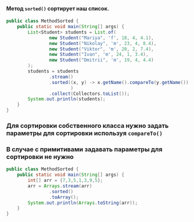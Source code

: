 #### Метод `sorted()` сортирует наш список.
```java
public class MethodSorted {
    public static void main(String[] args) {
        List<Student> students = List.of(
                new Student("Mariya", 'f', 18, 4, 4.1),
                new Student("Nikolay", 'm', 23, 4, 8.4),
                new Student("Viktor", 'm', 20, 2, 7.4),
                new Student("Ivan", 'm', 24, 1, 3.4),
                new Student("Dmitrii", 'm', 19, 4, 4.4)
        );
        students = students
                .stream()
                .sorted((x, y) -> x.getName().compareTo(y.getName())
                        )
                .collect(Collectors.toList());
        System.out.println(students);
    }
}
```
### Для сортировки собственного класса нужно задать параметры для сортировки используя `compareTo()`

### В случае с примитивами задавать параметры для сортировки не нужно
```java
public class MethodSorted {
    public static void main(String[] args) {
        int[] arr = {7,3,5,1,3,9,5};
        arr = Arrays.stream(arr)
                .sorted()
                .toArray();
        System.out.println(Arrays.toString(arr));
    }
}
```